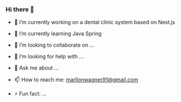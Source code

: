 ### Hi there 👋


- 🔭 I’m currently working on a dental clinic system based on Nest.js

- 🌱 I’m currently learning Java Spring

- 👯 I’m looking to collaborate on ...
 
- 🤔 I’m looking for help with ...

- 💬 Ask me about ...

- 📫 How to reach me: marllonwagner91@gmail.com 

- ⚡ Fun fact: ...


